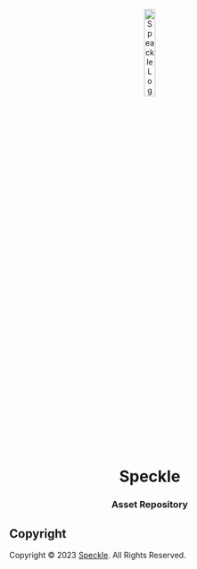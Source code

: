<p align="center">
    <img src="" width="20%" height="20%" alt="Speackle Logo">
</p>
<h1 align='center' style='border-bottom: none;'>Speckle</h1>
<h3 align='center'>Asset Repository</h3>


## Copyright

Copyright &copy; 2023 [Speckle](https://www.speckle.org/ "Speckle website"). All Rights Reserved.